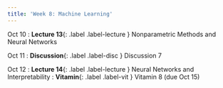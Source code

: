 ```yaml
---
title: 'Week 8: Machine Learning'
---
```


Oct 10
: **Lecture 13**{: .label .label-lecture } Nonparametric Methods and Neural Networks

Oct 11
: **Discussion**{: .label .label-disc } Discussion 7

Oct 12
: **Lecture 14**{: .label .label-lecture } Neural Networks and Interpretability
: **Vitamin**{: .label .label-vit } Vitamin 8 (due Oct 15)
